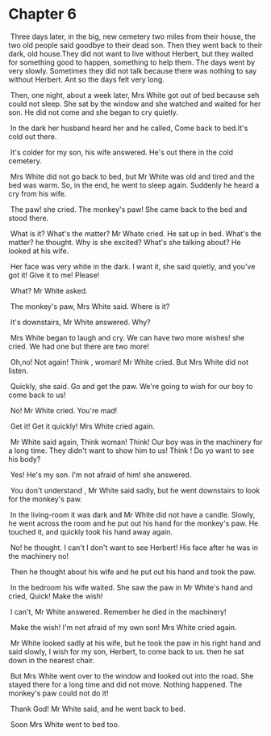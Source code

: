 # Chapter 6

​	Three days later, in the big, new cemetery two miles from their house, the two old people said goodbye to their dead son. Then they went back to their dark, old house.They did not want  to live without Herbert, but they waited for something good to happen, something to help them. The days went by very slowly. Sometimes they did not talk because there was nothing to say without Herbert. Ant so the days felt very long.

​	Then, one night, about a week later, Mrs White got out of bed because seh could not sleep. She sat by the window and she watched and waited for her son. He did not  come and she began to cry quietly.

​	In the dark her husband heard her and he called, Come back to bed.It's cold out there.

​	It's colder for my son, his wife answered. He's out there in the cold cemetery.

​	Mrs White did not go back to bed, but Mr White was old and tired  and the bed was warm. So, in the end, he went to sleep again. Suddenly he heard a cry from his wife.

​	The paw! she cried. The monkey's paw! She came back to the bed and stood there.

​	What is it? What's the matter? Mr Whate cried. He sat up in bed. What's the matter? he thought. Why is she excited? What's she talking about? He looked at his wife.

​	Her face was very white in the dark. I want it, she said quietly, and you've got it! Give it to me! Please!

​	What? Mr White asked.

​	The monkey's paw, Mrs White said. Where is it?

​	It's downstairs, Mr White answered. Why?

​	Mrs White began to laugh and cry. We can have two more wishes! she cried. We had one but there are two more!

​	Oh,no! Not again! Think , woman! Mr White cried. But Mrs White did not listen.

​	Quickly, she said. Go and get the paw. We're going to wish for our boy to come back to us!

​	No! Mr White cried. You're mad!

​	Get it! Get it quickly! Mrs White cried again.

​	Mr White said again, Think woman! Think! Our boy was in the machinery for a long time. They didn't want to show him to us! Think ! Do yo want to see his body?

​	Yes! He's my son. I'm not afraid of him! she answered.

​	You don't understand , Mr White said sadly, but he went downstairs to look for the monkey's paw.

​	In the living-room it was dark and Mr White did not have a candle. Slowly, he went across the room and he put out his hand for the monkey's paw. He touched it, and quickly took his hand away again.

​	No! he thought. I can't I don't want to see Herbert! His face after he was in the machinery no!

​	Then he thought about his wife and he put out his hand and took the paw.

​	In the bedroom his wife waited. She saw the paw in Mr White's hand and cried, Quick! Make the wish!

​	I can't, Mr White answered. Remember he died in the machinery!

​	Make the wish! I'm not afraid of my own son! Mrs White cried again.

​	Mr White looked sadly at his wife, but he took the paw in his right hand and said slowly, I wish for my son, Herbert, to come back to us. then he sat down in the nearest chair.

​	But Mrs White went over to the window and looked out into the road. She stayed there for a long time and did not move. Nothing happened. The monkey's paw could not do it!

​	Thank God! Mr White said, and he went back to bed.

​	Soon Mrs White went to bed too.